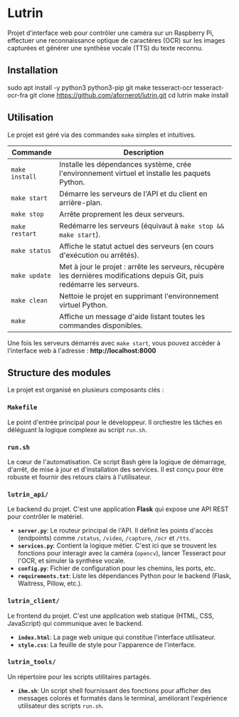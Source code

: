 # Lutrin

Projet d'interface web pour contrôler une caméra sur un Raspberry Pi, effectuer une reconnaissance optique de caractères (OCR) sur les images capturées et générer une synthèse vocale (TTS) du texte reconnu.

## Installation

sudo apt install -y python3 python3-pip git make tesseract-ocr tesseract-ocr-fra
git clone https://github.com/afornerot/lutrin.git
cd lutrin
make install

## Utilisation

Le projet est géré via des commandes `make` simples et intuitives.

| Commande        | Description                                                                                                               |
| --------------- | ------------------------------------------------------------------------------------------------------------------------- |
| `make install`  | Installe les dépendances système, crée l'environnement virtuel et installe les paquets Python.                            |
| `make start`    | Démarre les serveurs de l'API et du client en arrière-plan.                                                               |
| `make stop`     | Arrête proprement les deux serveurs.                                                                                      |
| `make restart`  | Redémarre les serveurs (équivaut à `make stop && make start`).                                                            |
| `make status`   | Affiche le statut actuel des serveurs (en cours d'exécution ou arrêtés).                                                  |
| `make update`   | Met à jour le projet : arrête les serveurs, récupère les dernières modifications depuis Git, puis redémarre les serveurs. |
| `make clean`    | Nettoie le projet en supprimant l'environnement virtuel Python.                                                           |
| `make`          | Affiche un message d'aide listant toutes les commandes disponibles.                                                       |

Une fois les serveurs démarrés avec `make start`, vous pouvez accéder à l'interface web à l'adresse : **http://localhost:8000**

## Structure des modules

Le projet est organisé en plusieurs composants clés :

### `Makefile`
Le point d'entrée principal pour le développeur. Il orchestre les tâches en déléguant la logique complexe au script `run.sh`.

### `run.sh`
Le cœur de l'automatisation. Ce script Bash gère la logique de démarrage, d'arrêt, de mise à jour et d'installation des services. Il est conçu pour être robuste et fournir des retours clairs à l'utilisateur.

### `lutrin_api/`
Le backend du projet. C'est une application **Flask** qui expose une API REST pour contrôler le matériel.
- **`server.py`**: Le routeur principal de l'API. Il définit les points d'accès (endpoints) comme `/status`, `/video`, `/capture`, `/ocr` et `/tts`.
- **`services.py`**: Contient la logique métier. C'est ici que se trouvent les fonctions pour interagir avec la caméra (`opencv`), lancer Tesseract pour l'OCR, et simuler la synthèse vocale.
- **`config.py`**: Fichier de configuration pour les chemins, les ports, etc.
- **`requirements.txt`**: Liste les dépendances Python pour le backend (Flask, Waitress, Pillow, etc.).

### `lutrin_client/`
Le frontend du projet. C'est une application web statique (HTML, CSS, JavaScript) qui communique avec le backend.
- **`index.html`**: La page web unique qui constitue l'interface utilisateur.
- **`style.css`**: La feuille de style pour l'apparence de l'interface.

### `lutrin_tools/`
Un répertoire pour les scripts utilitaires partagés.
- **`ihm.sh`**: Un script shell fournissant des fonctions pour afficher des messages colorés et formatés dans le terminal, améliorant l'expérience utilisateur des scripts `run.sh`.